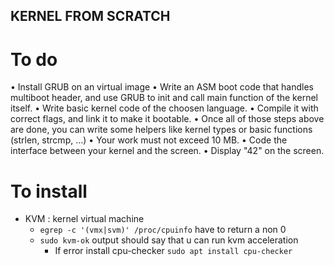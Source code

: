 ## KERNEL FROM SCRATCH

# To do

• Install GRUB on an virtual image
• Write an ASM boot code that handles multiboot header, and use GRUB to init and
call main function of the kernel itself.
• Write basic kernel code of the choosen language.
• Compile it with correct flags, and link it to make it bootable.
• Once all of those steps above are done, you can write some helpers like kernel types
or basic functions (strlen, strcmp, ...)
• Your work must not exceed 10 MB.
• Code the interface between your kernel and the screen.
• Display "42" on the screen.

# To install 

- KVM : kernel virtual machine 
    - `egrep -c '(vmx|svm)' /proc/cpuinfo` have to return a non 0 
    - `sudo kvm-ok` output should say that u can run kvm acceleration
        - If error install cpu-checker `sudo apt install cpu-checker`
